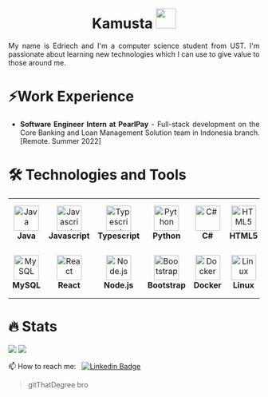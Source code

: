 
<!---
kudegras/kudegras is a ✨ special ✨ repository because its `README.md` (this file) appears on your GitHub profile.
You can click the Preview link to take a look at your changes.
--->

<h1 align="center">Kamusta <img src="https://media.giphy.com/media/hvRJCLFzcasrR4ia7z/giphy.gif" width="40"></h1>

<div align="justify">
My name is Edriech and I'm a computer science student from UST. I'm passionate about learning new technologies which I can use to give value to those around me.
<div>
    
# ⚡Work Experience
- **Software Engineer Intern at PearlPay** - Full-stack development on the Core Banking and Loan Management Solution team in Indonesia branch. [Remote. Summer 2022]

# 🛠 Technologies and Tools

<table>
    <tr>
        <td align="center" width="100px" height="100px">
            <img
                src="https://cdn.jsdelivr.net/gh/devicons/devicon/icons/java/java-original.svg"
                width="50px"
                height="50px"
                alt="Java"
            />
            <br> <strong>Java</strong>
        </td>
        <td align="center" width="100px" height="100px">
            <img
                src="https://cdn.jsdelivr.net/gh/devicons/devicon/icons/javascript/javascript-plain.svg"
                width="50px"
                height="50px"
                alt="Javascript"
            />
            <br> <strong>Javascript</strong>
        </td>
        <td align="center" width="100px" height="100px">
            <img
                src="https://cdn.jsdelivr.net/gh/devicons/devicon/icons/typescript/typescript-plain.svg"
                width="50px"
                height="50px"
                alt="Typescript"
            />
            <br> <strong>Typescript</strong>
        </td>
        <td align="center" width="100px" height="100px">
            <img
                src="https://cdn.jsdelivr.net/gh/devicons/devicon/icons/python/python-original.svg"
                width="50px"
                height="50px"
                alt="Python"
            />
            <br> <strong>Python</strong>
        </td>
        <td align="center" width="100px" height="100px">
            <img
                src="https://cdn.jsdelivr.net/gh/devicons/devicon/icons/csharp/csharp-original.svg"
                width="50px"
                height="50px"
                alt="C#"
            />
            <br> <strong>C#</strong>
        </td>
        <td align="center" width="100px" height="100px">
            <img
                src="https://cdn.jsdelivr.net/gh/devicons/devicon/icons/html5/html5-original.svg"
                width="50px"
                height="50px"
                alt="HTML5"
            />
            <br> <strong>HTML5</strong>
        </td>
        <td align="center" width="100px" height="100px">
            <img
                src="https://cdn.jsdelivr.net/gh/devicons/devicon/icons/css3/css3-original.svg"
                width="50px"
                height="50px"
                alt="CSS3"
            />
            <br> <strong>CSS3</strong>
        </td>
        <td align="center" width="100px" height="100px">
            <img
                src="https://cdn.jsdelivr.net/gh/devicons/devicon/icons/spring/spring-original.svg"
                width="50px"
                height="50px"
                alt="Spring"
            />
            <br> <strong>Spring</strong>
        </td>
    </tr>
    <tr>
        <td align="center" width="100px" height="100px">
            <img
                src="https://cdn.jsdelivr.net/gh/devicons/devicon/icons/mysql/mysql-original.svg"
                width="50px"
                height="50px"
                alt="MySQL"
            />
            <br> <strong>MySQL</strong>
        </td>
        <td align="center" width="100px" height="100px">
            <img
                src="https://cdn.jsdelivr.net/gh/devicons/devicon/icons/react/react-original.svg"
                width="50px"
                height="50px"
                alt="React"
            />
            <br> <strong>React</strong>
        </td>
        <td align="center" width="100px" height="100px">
            <img
                src="https://cdn.jsdelivr.net/gh/devicons/devicon/icons/nodejs/nodejs-original.svg"
                width="50px"
                height="50px"
                alt="Node.js"
            />
            <br> <strong>Node.js</strong>
        </td>
        <td align="center" width="100px" height="100px">
            <img
                src="https://cdn.jsdelivr.net/gh/devicons/devicon/icons/bootstrap/bootstrap-original.svg"
                width="50px"
                height="50px"
                alt="Bootstrap"
            />
            <br> <strong>Bootstrap</strong>
        </td>
        <td align="center" width="100px" height="100px">
            <img
                src="https://cdn.jsdelivr.net/gh/devicons/devicon/icons/docker/docker-original.svg"
                width="50px"
                height="50px"
                alt="Docker"
            />
            <br> <strong>Docker</strong>
        </td>
        <td align="center" width="100px" height="100px">
            <img
                src="https://cdn.jsdelivr.net/gh/devicons/devicon/icons/linux/linux-original.svg"
                width="50px"
                height="50px"
                alt="Linux"
            />
            <br> <strong>Linux</strong>
        </td>
        <td align="center" width="100px" height="100px">
            <img
                src="https://upload.wikimedia.org/wikipedia/commons/9/9c/IntelliJ_IDEA_Icon.svg"
                width="50px"
                height="50px"
                alt="IntelliJ"
            />
            <br> <strong>IntelliJ</strong>
        </td>
        <td align="center" width="100px" height="100px">
            <img
                src="https://cdn.jsdelivr.net/gh/devicons/devicon/icons/figma/figma-original.svg"
                width="50px"
                height="50px"
                alt="Figma"
            />
            <br> <strong>Figma</strong>
        </td>
    </tr>
</table>

# 🔥️ Stats

<img
  src="https://github-readme-stats.vercel.app/api?username=kudegras&show_icons=true&theme=radical&hide_border=true&count_private=true"
/>
<img
  src="https://github-readme-streak-stats.herokuapp.com/?user=kudegras&theme=radical&&hide_border=true&count_private=true"
/>

📫 How to reach me: &nbsp; [![Linkedin Badge](https://img.shields.io/badge/-Edriech_Balajadia-blue?style=flat&logo=Linkedin&logoColor=white)](https://www.linkedin.com/in/edriech-balajadia)
    
>gitThatDegree bro
